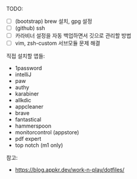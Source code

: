 TODO:
- [ ] (bootstrap) brew 설치, gpg 설정
- [ ] (github) ssh
- [ ] 카라비너 설정을 자동 백업하면서 깃으로 관리할 방법
- [ ] vim, zsh-custom 서브모듈 문제 해결

직접 설치할 앱들:
- 1password
- intelliJ
- paw
- authy
- karabiner
- allkdic
- appcleaner
- brave
- fantastical
- hammerspoon
- monitorcontrol (appstore)
- pdf expert
- top notch (m1 only)

참고:
- https://blog.appkr.dev/work-n-play/dotfiles/

